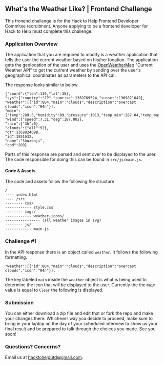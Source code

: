 ## What's the Weather Like? | Frontend Challenge
This fronend challange is for the Hack to Help Frontend Developer Commitee recruitment. Anyone applying to be a frontend developer for Hack to Help must complete this challenge.

### Application Overview
The application that you are required to modify is a weather application that tells the user the current weather based on his/her location. The application gets the geolocation of the user and uses the [OpenWeatherMap](https://openweathermap.org/current) "Current Weather API" to get the current weather by sending over the user's geographical coordinates as parameters to the API call.

The response looks similar to below.

```
{"coord":{"lon":139,"lat":35},
"sys":{"country":"JP","sunrise":1369769524,"sunset":1369821049},
"weather":[{"id":804,"main":"clouds","description":"overcast clouds","icon":"04n"}],
"main":{"temp":289.5,"humidity":89,"pressure":1013,"temp_min":287.04,"temp_max":292.04},
"wind":{"speed":7.31,"deg":187.002},
"rain":{"3h":0},
"clouds":{"all":92},
"dt":1369824698,
"id":1851632,
"name":"Shuzenji",
"cod":200}
```

Parts of this response are parsed and sent over to be displayed to the user. The code responsible for doing this can be found in `src/js/main.js`.

#### Code & Assets
The code and assets follow the following file structure

```
/
---- index.html
---- /src
-------- css/
------------ style.css
-------- imgs/
------------ weather-icons/
---------------- (all weather images in svg)
-------- js/
------------ main.js
```

### Challenge #1
In the API response there is an object called `weather`. It follows the following formatting.

```
"weather":[{"id":804,"main":"clouds","description":"overcast clouds","icon":"04n"}],
```

The key labeled `main` inside the `weather` object is what is being used to determine the icon that will be displayed to the user. Currently the the `main` value is equal to `Clear` the following is displayed.

### Submission
You can either download a zip file and edit that or fork the repo and make your changes there. Whichever way you decide to proceed, make sure to bring in your laptop on the day of your scheduled interview to show us your final result and be prepared to talk through the choices you made. See you soon!

### Questions? Concerns?
Email us at [hacktohelputd@gmail.com](mailto:hacktohelputd@gmail.com).